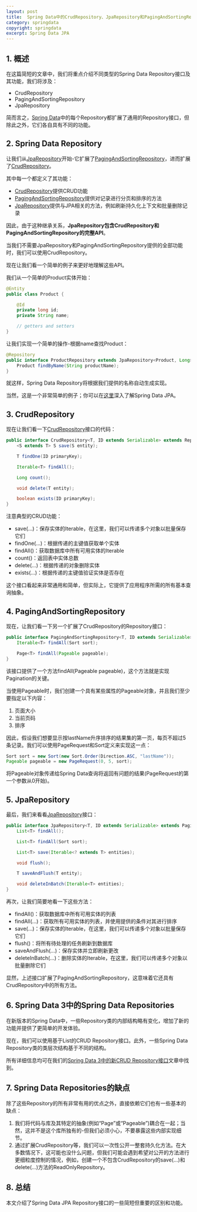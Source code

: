 ```yaml
---
layout: post
title:  Spring Data中的CrudRepository、JpaRepository和PagingAndSortingRepository
category: springdata
copyright: springdata
excerpt: Spring Data JPA
---
```


## 1. 概述

在这篇简短的文章中，我们将重点介绍不同类型的Spring Data Repository接口及其功能，我们将涉及：

- CrudRepository
- PagingAndSortingRepository
- JpaRepository

简而言之，[Spring Data](http://projects.spring.io/spring-data/)中的每个Repository都扩展了通用的Repository接口，但除此之外，它们各自具有不同的功能。

## 2. Spring Data Repository

让我们从[JpaRepository](https://docs.spring.io/spring-data/jpa/docs/current/api/org/springframework/data/jpa/repository/JpaRepository.html)开始-它扩展了[PagingAndSortingRepository](https://docs.spring.io/spring-data/commons/docs/current/api/org/springframework/data/repository/PagingAndSortingRepository.html)，进而扩展了[CrudRepository](https://docs.spring.io/spring-data/commons/docs/current/api/org/springframework/data/repository/CrudRepository.html)。

其中每一个都定义了其功能：

- [CrudRepository](https://docs.spring.io/spring-data/data-commons/docs/2.7.9/api/org/springframework/data/repository/CrudRepository.html)提供CRUD功能
- [PagingAndSortingRepository](https://docs.spring.io/spring-data/data-commons/docs/2.7.9/api/org/springframework/data/repository/PagingAndSortingRepository.html)提供对记录进行分页和排序的方法
- [JpaRepository](https://docs.spring.io/spring-data/jpa/docs/2.7.9/api/org/springframework/data/jpa/repository/JpaRepository.html)提供与JPA相关的方法，例如刷新持久化上下文和批量删除记录

因此，由于这种继承关系，**JpaRepository包含CrudRepository和PagingAndSortingRepository的完整API**。

当我们不需要JpaRepository和PagingAndSortingRepository提供的全部功能时，我们可以使用CrudRepository。

现在让我们看一个简单的例子来更好地理解这些API。

我们从一个简单的Product实体开始：

```java
@Entity
public class Product {

    @Id
    private long id;
    private String name;

    // getters and setters
}
```

让我们实现一个简单的操作-根据name查找Product：

```java
@Repository
public interface ProductRepository extends JpaRepository<Product, Long> {
    Product findByName(String productName);
}
```

就这样，Spring Data Repository将根据我们提供的名称自动生成实现。

当然，这是一个非常简单的例子；你可以在[这里](https://www.baeldung.com/the-persistence-layer-with-spring-data-jpa)深入了解Spring Data JPA。

## 3. CrudRepository

现在让我们看一下[CrudRepository](https://docs.spring.io/spring-data/data-commons/docs/2.7.9/api/org/springframework/data/repository/CrudRepository.html)接口的代码：

```java
public interface CrudRepository<T, ID extends Serializable> extends Repository<T, ID> {
    <S extends T> S save(S entity);

    T findOne(ID primaryKey);

    Iterable<T> findAll();

    Long count();

    void delete(T entity);

    boolean exists(ID primaryKey);
}
```

注意典型的CRUD功能：

- save(...)：保存实体的Iterable，在这里，我们可以传递多个对象以批量保存它们
- findOne(...)：根据传递的主键值获取单个实体
- findAll()：获取数据库中所有可用实体的Iterable
- count()：返回表中实体总数
- delete(...)：根据传递的对象删除实体
- exists(...)：根据传递的主键值验证实体是否存在

这个接口看起来非常通用和简单，但实际上，它提供了应用程序所需的所有基本查询抽象。

## 4. PagingAndSortingRepository

现在，让我们看一下另一个扩展了CrudRepository的Repository接口：

```java
public interface PagingAndSortingRepository<T, ID extends Serializable> extends CrudRepository<T, ID> {
    Iterable<T> findAll(Sort sort);

    Page<T> findAll(Pageable pageable);
}
```

该接口提供了一个方法findAll(Pageable pageable)，这个方法就是实现Pagination的关键。

当使用Pageable时，我们创建一个具有某些属性的Pageable对象，并且我们至少要指定以下内容：

1. 页面大小
2. 当前页码
3. 排序

因此，假设我们想要显示按lastName升序排序的结果集的第一页，每页不超过5条记录。我们可以使用PageRequest和Sort定义来实现这一点：

```java
Sort sort = new Sort(new Sort.Order(Direction.ASC, "lastName"));
Pageable pageable = new PageRequest(0, 5, sort);
```

将Pageable对象传递给Spring Data查询将返回有问题的结果(PageRequest的第一个参数从0开始)。

## 5. JpaRepository

最后，我们来看看[JpaRepository](https://docs.spring.io/spring-data/jpa/docs/2.7.9/api/)接口：

```java
public interface JpaRepository<T, ID extends Serializable> extends PagingAndSortingRepository<T, ID> {
    List<T> findAll();

    List<T> findAll(Sort sort);

    List<T> save(Iterable<? extends T> entities);

    void flush();

    T saveAndFlush(T entity);

    void deleteInBatch(Iterable<T> entities);
}
```

再次，让我们简要地看一下这些方法：

- findAll()：获取数据库中所有可用实体的列表
- findAll(...)：获取所有可用实体的列表，并使用提供的条件对其进行排序
- save(...)：保存实体的Iterable，在这里，我们可以传递多个对象以批量保存它们
- flush()：将所有待处理的任务刷新到数据库
- saveAndFlush(...)：保存实体并立即刷新更改
- deleteInBatch(...)：删除实体的Iterable，在这里，我们可以传递多个对象以批量删除它们

显然，上述接口扩展了PagingAndSortingRepository，这意味着它还具有CrudRepository中的所有方法。

## 6. Spring Data 3中的Spring Data Repositories

在新版本的Spring Data中，一些Repository类的内部结构略有变化，增加了新的功能并提供了更简单的开发体验。

现在，我们可以使用基于List的CRUD Repository接口。此外，一些Spring Data Repository类的类层次结构基于不同的结构。

所有详细信息均可在我们的[Spring Data 3中的新CRUD Repository接口](https://www.baeldung.com/spring-data-3-crud-repository-interfaces)文章中找到。

## 7. Spring Data Repositories的缺点

除了这些Repository的所有非常有用的优点之外，直接依赖它们也有一些基本的缺点：

1. 我们将代码与库及其特定的抽象(例如“Page”或“Pageable”)耦合在一起；当然，这并不是这个库所独有的-但我们必须小心，不要暴露这些内部实现细节。
2. 通过扩展CrudRepository等，我们可以一次性公开一整套持久化方法。在大多数情况下，这可能也没什么问题，但我们可能会遇到希望对公开的方法进行更细粒度控制的情况，例如，创建一个不包含CrudRepository的save(...)和delete(...)方法的ReadOnlyRepository。

## 8. 总结

本文介绍了Spring Data JPA Repository接口的一些简短但重要的区别和功能。